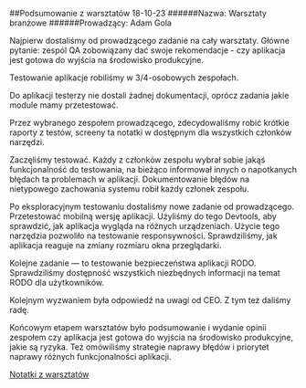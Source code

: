 ##Podsumowanie z warsztatów 18-10-23 
######Nazwa: Warsztaty branżowe
######Prowadzący: Adam Gola

Najpierw dostaliśmy od prowadzącego zadanie na cały warsztaty. Główne pytanie: zespól QA zobowiązany dać swoje rekomendacje - czy aplikacja jest gotowa do wyjścia na środowisko produkcyjne.

Testowanie aplikacje robiliśmy w 3/4-osobowych zespołach.

Do aplikacji testerzy nie dostali żadnej dokumentacji, oprócz zadania jakie module mamy przetestować.

Przez wybranego zespołem prowadzącego, zdecydowaliśmy robić krótkie raporty z testów, screeny ta notatki w dostępnym dla wszystkich członków narzędzi.

Zaczęliśmy testować. Każdy z członków zespołu wybrał sobie jakąś funkcjonalność do testowania, na bieżąco informował innych o napotkanych błędach ta problemach w aplikacji. Dokumentowanie błędów na nietypowego zachowania systemu robił każdy członek zespołu.

Po eksploracyjnym testowaniu dostaliśmy nowe zadanie od prowadzącego. Przetestować mobilną wersję aplikacji. Użyliśmy do tego Devtools, aby sprawdzić, jak aplikacja wygląda na różnych urządzeniach. Użycie tego narzędzia pozwoliło na testowanie responsywności. Sprawdziliśmy, jak aplikacja reaguje na zmiany rozmiaru okna przeglądarki.

Kolejne zadanie — to testowanie bezpieczeństwa aplikacji RODO. Sprawdziliśmy dostępność wszystkich niezbędnych informacji na temat RODO dla użytkowników.

Kolejnym wyzwaniem była odpowiedź na uwagi od CEO. Z tym też daliśmy radę.

Końcowym etapem warsztatów było podsumowanie i wydanie opinii zespołem czy aplikacja jest gotowa do wyjścia na środowisko produkcyjne, jakie są ryzyka. Też omówiliśmy strategie naprawy błędów i priorytet naprawy różnych funkcjonalności aplikacji.

[Notatki z warsztatów](https://docs.google.com/document/d/1S_TsIRwswWH_qQjC5pKJSJZEgMVHh2y9EujO-eeIsmY/edit?usp=sharing)


